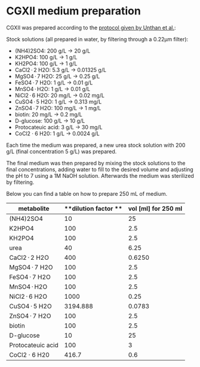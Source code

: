# CGXII medium preparation

CGXII was prepared according to the [protocol given by Unthan et al.](https://onlinelibrary.wiley.com/doi/10.1002/bit.25103):

Stock solutions (all prepared in water, by filtering through a 0.22µm filter):
* (NH4)2SO4: 200 g/L -> 20 g/L
* K2HPO4: 100 g/L -> 1 g/L
* KH2PO4: 100 g/L -> 1 g/L
* CaCl2 · 2 H2O: 5.3 g/L -> 0.01325 g/L
* MgSO4 · 7 H2O: 25 g/L -> 0.25 g/L
* FeSO4 · 7 H2O: 1 g/L -> 0.01 g/L
* MnSO4 · H2O: 1 g/L -> 0.01 g/L
* NiCl2 · 6 H2O: 20 mg/L -> 0.02 mg/L
* CuSO4 · 5 H2O: 1 g/L -> 0.313 mg/L
* ZnSO4 · 7 H2O: 100 mg/L -> 1 mg/L
* biotin: 20 mg/L -> 0.2 mg/L
* D-glucose: 100 g/L -> 10 g/L
* Protocateuic acid: 3 g/L -> 30 mg/L
* CoCl2 · 6 H20: 1 g/L -> 0.0024 g/L

Each time the medium was prepared, a new urea stock solution with 200 g/L (final concentration 5 g/L) was prepared.

The final medium was then prepared by mixing the stock solutions to the final concentrations, adding water to fill to the desired volume and adjusting the pH to 7 using a 1M NaOH solution. Afterwards the medium was sterilized by filtering.

Below you can find a table on how to prepare 250 mL of medium.

| **metabolite**    | **dilution factor ** | **vol [ml] for 250 ml** |
|-------------------|----------------------|--------------------|
| (NH4)2SO4         | 10                   | 25                 |
| K2HPO4            | 100                  | 2.5                |
| KH2PO4            | 100                  | 2.5                |
| urea              | 40                   | 6.25               |
| CaCl2 · 2 H2O     | 400                  | 0.6250             |
| MgSO4 · 7 H2O     | 100                  | 2.5                |
| FeSO4 · 7 H2O     | 100                  | 2.5                |
| MnSO4 · H2O       | 100                  | 2.5                |
| NiCl2 · 6 H2O     | 1000                 | 0.25               |
| CuSO4 · 5 H2O     | 3194.888             | 0.0783             |
| ZnSO4 · 7 H2O     | 100                  | 2.5                |
| biotin            | 100                  | 2.5                |
| D-glucose         | 10                   | 25                 |
| Protocateuic acid | 100                  | 3                  |
| CoCl2 · 6 H20     | 416.7                | 0.6                |